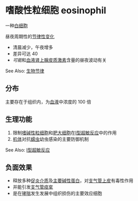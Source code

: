 # 嗜酸性粒细胞 eosinophil

一种[白细胞](白细胞.md)

昼夜周期性的[节律性变化](节律性变化.md)
- 清晨减少，午夜增多
- 差异可达 $40%$
- *可能*和[血液](血液.md)[肾上腺皮质激素](肾上腺皮质激素.md)含量的昼夜波动有关

See Also: [生物节律](生物节律.md)

## 分布

主要存在于组织内，为[血液](血液.md)中浓度的 100 倍

## 生理功能

1. 限制[嗜碱性粒细胞](嗜碱性粒细胞.md)和[肥大细胞](肥大细胞.md)在[I型超敏反应](I型超敏反应.md)中的作用
2. [机体](机体.md)对抗[蠕虫](蠕虫.md)幼虫感染的主要防御机制

See Also: [I型超敏反应](I型超敏反应.md)

## 负面效果

- 释放多种[促炎介质](促炎介质.md)及[主要碱性蛋白](碱性蛋白.md)，对[支气管](支气管.md)[上皮](上皮.md)有毒性作用
- 并能引发[支气管痉挛](支气管痉挛.md)
- 是在[哮喘](哮喘.md)发生发展中组织损伤的主要效应细胞
